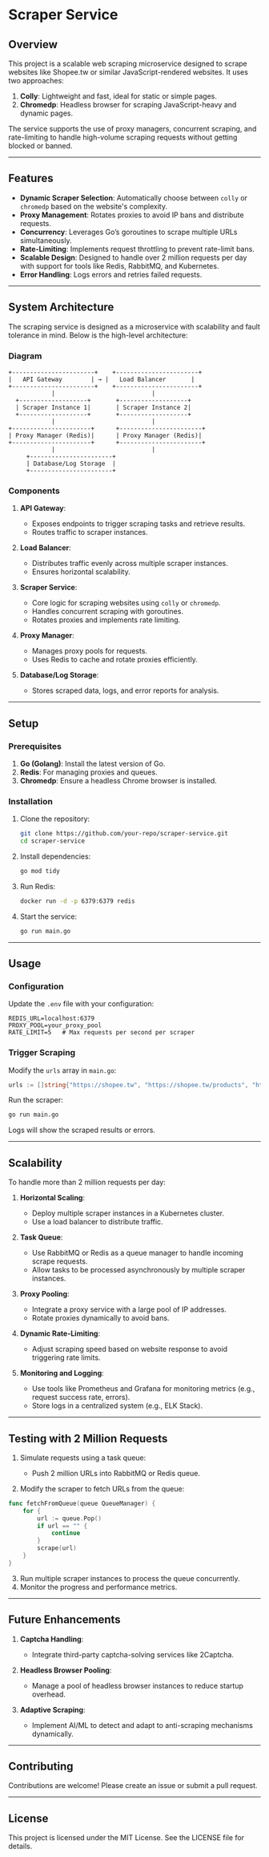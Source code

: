 # Scraper Service

## Overview
This project is a scalable web scraping microservice designed to scrape websites like Shopee.tw or similar JavaScript-rendered websites. It uses two approaches:

1. **Colly**: Lightweight and fast, ideal for static or simple pages.
2. **Chromedp**: Headless browser for scraping JavaScript-heavy and dynamic pages.

The service supports the use of proxy managers, concurrent scraping, and rate-limiting to handle high-volume scraping requests without getting blocked or banned.

---

## Features
- **Dynamic Scraper Selection**: Automatically choose between `colly` or `chromedp` based on the website's complexity.
- **Proxy Management**: Rotates proxies to avoid IP bans and distribute requests.
- **Concurrency**: Leverages Go’s goroutines to scrape multiple URLs simultaneously.
- **Rate-Limiting**: Implements request throttling to prevent rate-limit bans.
- **Scalable Design**: Designed to handle over 2 million requests per day with support for tools like Redis, RabbitMQ, and Kubernetes.
- **Error Handling**: Logs errors and retries failed requests.

---

## System Architecture
The scraping service is designed as a microservice with scalability and fault tolerance in mind. Below is the high-level architecture:

### Diagram
```text
+-----------------------+    +-----------------------+
|   API Gateway        | → |   Load Balancer       |
+-----------------------+    +-----------------------+
            |                           |
  +-------------------+       +-------------------+
  | Scraper Instance 1|       | Scraper Instance 2|
  +-------------------+       +-------------------+
            |                           |
+----------------------+      +-----------------------+
| Proxy Manager (Redis)|      | Proxy Manager (Redis)|
+----------------------+      +-----------------------+
            |                           |
     +-----------------------+
     | Database/Log Storage  |
     +-----------------------+
```

### Components

1. **API Gateway**:
    - Exposes endpoints to trigger scraping tasks and retrieve results.
    - Routes traffic to scraper instances.

2. **Load Balancer**:
    - Distributes traffic evenly across multiple scraper instances.
    - Ensures horizontal scalability.

3. **Scraper Service**:
    - Core logic for scraping websites using `colly` or `chromedp`.
    - Handles concurrent scraping with goroutines.
    - Rotates proxies and implements rate limiting.

4. **Proxy Manager**:
    - Manages proxy pools for requests.
    - Uses Redis to cache and rotate proxies efficiently.

5. **Database/Log Storage**:
    - Stores scraped data, logs, and error reports for analysis.

---

## Setup
### Prerequisites
1. **Go (Golang)**: Install the latest version of Go.
2. **Redis**: For managing proxies and queues.
3. **Chromedp**: Ensure a headless Chrome browser is installed.

### Installation
1. Clone the repository:
   ```bash
   git clone https://github.com/your-repo/scraper-service.git
   cd scraper-service
   ```

2. Install dependencies:
   ```bash
   go mod tidy
   ```

3. Run Redis:
   ```bash
   docker run -d -p 6379:6379 redis
   ```

4. Start the service:
   ```bash
   go run main.go
   ```

---

## Usage
### Configuration
Update the `.env` file with your configuration:
```env
REDIS_URL=localhost:6379
PROXY_POOL=your_proxy_pool
RATE_LIMIT=5   # Max requests per second per scraper
```

### Trigger Scraping
Modify the `urls` array in `main.go`:
```go
urls := []string{"https://shopee.tw", "https://shopee.tw/products", "https://shopee.tw/deals"}
```
Run the scraper:
```bash
go run main.go
```
Logs will show the scraped results or errors.

---

## Scalability
To handle more than 2 million requests per day:

1. **Horizontal Scaling**:
    - Deploy multiple scraper instances in a Kubernetes cluster.
    - Use a load balancer to distribute traffic.

2. **Task Queue**:
    - Use RabbitMQ or Redis as a queue manager to handle incoming scrape requests.
    - Allow tasks to be processed asynchronously by multiple scraper instances.

3. **Proxy Pooling**:
    - Integrate a proxy service with a large pool of IP addresses.
    - Rotate proxies dynamically to avoid bans.

4. **Dynamic Rate-Limiting**:
    - Adjust scraping speed based on website response to avoid triggering rate limits.

5. **Monitoring and Logging**:
    - Use tools like Prometheus and Grafana for monitoring metrics (e.g., request success rate, errors).
    - Store logs in a centralized system (e.g., ELK Stack).

---

## Testing with 2 Million Requests
1. Simulate requests using a task queue:
    - Push 2 million URLs into RabbitMQ or Redis queue.

2. Modify the scraper to fetch URLs from the queue:
```go
func fetchFromQueue(queue QueueManager) {
    for {
        url := queue.Pop()
        if url == "" {
            continue
        }
        scrape(url)
    }
}
```

3. Run multiple scraper instances to process the queue concurrently.
4. Monitor the progress and performance metrics.

---

## Future Enhancements
1. **Captcha Handling**:
    - Integrate third-party captcha-solving services like 2Captcha.

2. **Headless Browser Pooling**:
    - Manage a pool of headless browser instances to reduce startup overhead.

3. **Adaptive Scraping**:
    - Implement AI/ML to detect and adapt to anti-scraping mechanisms dynamically.

---

## Contributing
Contributions are welcome! Please create an issue or submit a pull request.

---

## License
This project is licensed under the MIT License. See the LICENSE file for details.

